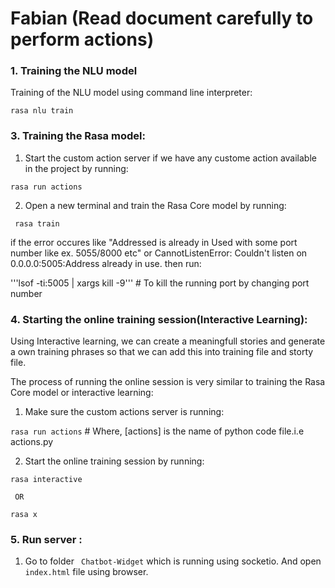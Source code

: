 # Fabian (Read document carefully to perform actions)


### 1. Training the NLU model

Training of the NLU model using command line interpreter:   

``` rasa nlu train ```

### 3. Training the Rasa model: 

1. Start the custom action server if we have any custome action available in the project by running:  

``` rasa run actions ```  

2. Open a new terminal and train the Rasa Core model by running:  

``` rasa train```  

if the error occures like "Addressed is already in Used with some port number like ex. 5055/8000 etc" or CannotListenError: Couldn't listen on 0.0.0.0:5005:Address already in use.
then run:

'''lsof -ti:5005 | xargs kill -9''' # To kill the running port by changing port number


### 4. Starting the online training session(Interactive Learning):
Using Interactive learning, we can create a meaningfull stories and generate a own training phrases so that we can add this into training file and storty file.

The process of running the online session is very similar to training the Rasa Core model or interactive learning:
1. Make sure the custom actions server is running:  

``` rasa run actions ```   # Where, [actions] is the name of python code file.i.e actions.py

2. Start the online training session by running:  

``` rasa interactive ``` 

     OR


``` rasa x ```


### 5. Run server : 

1. Go to folder ``` Chatbot-Widget``` which is running using socketio. And open ```index.html``` file using browser.

  
